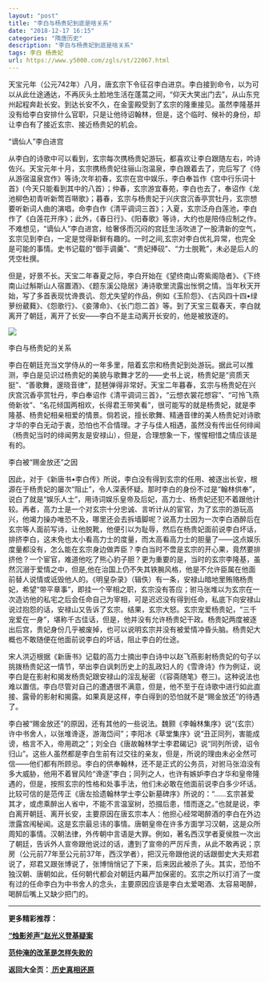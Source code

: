 ```yaml
---
layout: "post"
title: "李白与杨贵妃到底是啥关系"
date: "2018-12-17 16:15"
categories: "隋唐历史"
description: "李白与杨贵妃到底是啥关系"
tags: 李白 杨贵妃
url: https://www.y5000.com/zgls/st/22067.html
---
```






天宝元年（公元742年）八月，唐玄宗下令征召李白进京。李白接到命令，以为可以从此仕途通达，不再灰头土脸地生活在蓬蒿之间，“仰天大笑出门去”，从山东兖州起程奔赴长安。到达长安不久，在金銮殿受到了玄宗的隆重接见。虽然李隆基并没有给李白安排什么官职，只是让他待诏翰林，但是，这个临时、候补的身份，却让李白有了接近玄宗、接近杨贵妃的机会。

“谪仙人”李白进宫

从李白的诗歌中可以看到，玄宗每次携杨贵妃游玩，都喜欢让李白跟随左右，吟诗佐兴。天宝元年十月，玄宗携杨贵妃往骊山泡温泉，李白跟着去了，完后写了《侍从游宿温泉宫作》等诗;次年初春，玄宗在宫中娱乐，李白奉旨作《宫中行乐词十首》(今天只能看到其中的八首）；仲春，玄宗游宜春苑，李白也去了，奉诏作《龙池柳色初青听新莺百啭歌》；暮春，玄宗与杨贵妃于兴庆宫沉香亭赏牡丹，玄宗想要听新词人曲的演唱，命李白作《清平调词三首》；入夏，玄宗泛舟白莲池，李白作了《白莲花开序》；此外，《春日行》、《阳春歌》等诗，大约也是陪侍应制之作。不难想见，“谪仙人”李白进宫，给奢侈而沉闷的宫廷生活吹进了一股清新的空气，玄宗见到李白，一定是觉得新鲜有趣的。一时之间,玄宗对李白优礼异常，也完全是可能的事情。史书记载的“御手调羹”、“贵妃捧砚”、“力士脱靴”，未必是后人的凭空杜撰。

但是，好景不长。天宝二年春夏之际，李白开始在《望终南山寄紫阁隐者》、《下终南山过斛斯山人宿置酒》、《题东溪公隐居》涛诗歌里流露出怅惘之情。当年秋天开始，写了多首表现忧谗畏讥、怨尤失望的作品，例如《玉阶怨》、《古风四十四•绿萝纷葳蕤》、《怨歌行》、《妾薄命》、《长门怨二首》等。到了天宝三载春天，李白就离开了朝廷，离开了长安——李白不是主动离开长安的，他是被放逐的。

![](https://img.y5000.com/uploads/allimg/170527/11-1F52G10643295.jpg)

李白与杨贵妃的关系

李白在朝廷充当文学侍从的一年多里，陪着玄宗和杨贵妃到处游玩。据此可以推测，李白是见识过杨贵妃的美貌与歌舞才艺的——史书上说，杨贵妃是“资质天挺”、“善歌舞，邃晓音律”，琵琶弹得非常好。天宝二年暮春，玄宗与杨贵妃在兴庆宫沉香亭赏牡丹，李白奉诏作《清平调词三首》，“云想衣裳花想容”、“可怜飞燕倚新妆”、“名花倾国两相欢，长得君王带笑看”，很可能写的就是杨贵妃，就是李隆基、杨贵妃相亲相爱的情景。倘若说，擅长歌舞、精通音律的美人杨贵妃对诗歌才华的李白无动于衷，恐怕也不合情理。才子与佳人相遇，虽然没有传出任何绯闻（杨贵妃当时的绯闻男友是安禄山），但是，合理想象一下，惺惺相惜之情应该是有的。

李白被“赐金放还”之因

因此，对于《新唐书•李白传》所说，李白没有得到玄宗的任用、被逐出长安，根源在于杨贵妃的屡次“阻止”，令人深表怀疑。那时李白的身份不过是“翰林供奉”，说白了就是“娱乐人士”，用诗词娱乐皇帝及后妃，高力士、杨贵妃还犯不着跟他计较。再者，高力士是一个对玄宗十分忠诚、言听计从的宦官，为了玄宗的游玩高兴，他竭力操办唯恐不及，哪里还会去拆墙脚呢？说髙力士因为一次李白酒醉后在玄宗等人面前写诗，让他脱靴，他便引以为耻辱，然后在杨贵妃面前说李白坏话，排挤李白，这未免也太小看高力士的度量，而太高看高力士的胆量了——这点娱乐度量都没有，怎么能在玄宗身边做弄臣？李白当时不啻是玄宗的开心果，竟然要排挤他？一个宦官，难道他吃了熊心豹子胆？更为重要的是，当时的玄宗李隆基，虽然沉溺于爱情之中，但是,他在治国上仍不失其铁腕风格，他是不允许臣属在他面前替人说情或诋毁他人的。《明皇杂录》（辑佚）有一条，安禄山暗地里贿赂杨贵妃，希望“带平章事”，即挂一个宰相之职，玄宗没有答应；驸马张堆以为玄宗在一次造访他的私宅之后会任命自己为宰相，可是迟迟没有得到任命，私底下向安禄山说过抱怨的话，安禄山又告诉了玄宗。结果，玄宗大怒。玄宗宠爱杨贵妃，“三千宠爱在一身”，堪称千古佳话，但是，他并没有允许杨贵妃干政。杨贵妃两度被逐出后宫，贵妃身份几乎被废掉，也可以说明玄宗并没有被爱情冲昏头脑。杨贵妃大概也不敢随便在他面前说李白的坏话，阻止李白的仕途。

宋人洪迈根据《新唐书》记载的高力士摘出李白诗中以赵飞燕影射杨贵妃的句子以挑拨杨贵妃这一情节，举出李白讽刺历史上的乱政妇人的《雪谗诗》作为例证，说李白是在影射和揭发杨贵妃跟安禄山的淫乱秘密（《容斋随笔》卷三)。这种说法也难以置信。李白尽管对自己的遭遇很不满意，但是，他不至于在诗歌中进行如此直接、露骨的影射和揭露。如果真是这样，李白得到的恐怕就不是“赐金放还”的待遇了。

李白被“赐金放还”的原因，还有其他的一些说法。魏颢《李翰林集序》说“(玄宗）许中书舍人，以张堆谗逐，游海岱间”；李阳冰《草堂集序》说“丑正同列，害能成谤，格言不入，帝用疏之”；刘全白《唐故翰林学士李君碣记》说“同列所谤，诏令归山”。这些人虽然都是李白生前有过交往的亲友，但是，所说的理由未必全然可信——他们都有所顾忌。李白的供奉翰林，还不是正式的公务员，对驸马张洎没有多大威胁，他用不着冒风险“谗逐”李白；同列之人，也许有嫉妒李白才华和皇帝隆遇的，但是，按照玄宗的性格和处事手法，他们未必敢在他面前说李白多少坏话。比较可信的是范传正《唐左拾遗翰林学士李公新墓碑序》所说的：“……玄宗甚爱其才，或虑乘醉出人省中，不能不言温室树，恐掇后患，惜而逐之。”也就是说，李白离开朝廷、离开长安，主要原因在唐玄宗本人：他担心经常喝醉酒的李白在外边泄露宫闱秘闻。这是玄宗最忌讳的事情。唐朝皇帝在许多方面学习汉朝，这是众所周知的事情。汉朝法律，外传朝中言语是大罪。例如，著名西汉学者夏侯胜一次出了朝廷，告诉外人宣帝跟他说过的话，遭到了宣帝的严厉斥责，从此不敢再说；京房（公元前77年至公元前37年，西汉学者），把汉元帝跟他说的话跟御史大夫郑君说了，郑君又跟张博说了，张博悄悄记了下来，后来因此被杀了头。其实，恐怕不独汉朝、唐朝如此，任何朝代都会对朝廷内幕严加保密的。玄宗之所以打消了一度有过的任命李白为中书舍人的念头，主要原因应该是李白太爱喝酒、太容易喝醉，喝醉后嘴上又缺少把门的。

* * *

**更多精彩推荐：**

**[“烛影斧声”赵光义登基疑案](https://www.y5000.com/zgls/sy/22068.html)**

**[范仲淹的改革是怎样失败的](https://www.y5000.com/zgls/sy/22079.html)**

**返回大全页：[ 历史真相还原](https://www.y5000.com/zgls/22286.html)**
